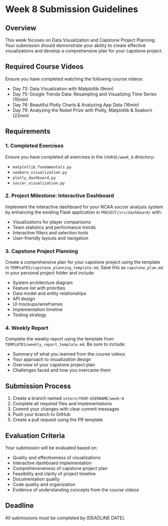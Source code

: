 # Week 8 Submission Guidelines

## Overview
This week focuses on Data Visualization and Capstone Project Planning. Your submission should demonstrate your ability to create effective visualizations and develop a comprehensive plan for your capstone project.

## Required Course Videos
Ensure you have completed watching the following course videos:
- Day 73: Data Visualization with Matplotlib (9min)
- Day 75: Google Trends Data: Resampling and Visualizing Time Series (15min)
- Day 76: Beautiful Plotly Charts & Analyzing App Data (16min)
- Day 79: Analyzing the Nobel Prize with Plotly, Matplotlib & Seaborn (22min)

## Requirements

### 1. Completed Exercises
Ensure you have completed all exercises in the `COURSE/week_8` directory:
- `matplotlib_fundamentals.py`
- `seaborn_visualization.py`
- `plotly_dashboard.py`
- `soccer_visualization.py`

### 2. Project Milestone: Interactive Dashboard
Implement the interactive dashboard for your NCAA soccer analysis system by enhancing the existing Flask application in `PROJECT/src/dashboard/` with:
- Visualizations for player comparisons
- Team statistics and performance trends
- Interactive filters and selection tools
- User-friendly layouts and navigation

### 3. Capstone Project Planning
Create a comprehensive plan for your capstone project using the template in `TEMPLATES/capstone_planning_template.md`. Save this as `capstone_plan.md` in your personal project folder and include:
- System architecture diagram
- Feature list with priorities
- Data model and entity relationships
- API design
- UI mockups/wireframes
- Implementation timeline
- Testing strategy

### 4. Weekly Report
Complete the weekly report using the template from `TEMPLATES/weekly_report_template.md`. Be sure to include:
- Summary of what you learned from the course videos
- Your approach to visualization design
- Overview of your capstone project plan
- Challenges faced and how you overcame them

## Submission Process

1. Create a branch named `intern/YOUR-USERNAME/week-8`
2. Complete all required files and implementations
3. Commit your changes with clear commit messages
4. Push your branch to GitHub
5. Create a pull request using the PR template

## Evaluation Criteria

Your submission will be evaluated based on:
- Quality and effectiveness of visualizations
- Interactive dashboard implementation
- Comprehensiveness of capstone project plan
- Feasibility and clarity of project timeline
- Documentation quality
- Code quality and organization
- Evidence of understanding concepts from the course videos

## Deadline
All submissions must be completed by [DEADLINE DATE].